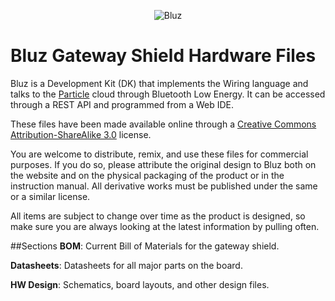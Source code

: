 <p align="center" >
<img src="http://bluz.io/static/img/logo.png" alt="Bluz" title="Bluz">
</p>

Bluz Gateway Shield Hardware Files
==========
Bluz is a Development Kit (DK) that implements the Wiring language and talks to the [Particle](https://www.particle.io/) cloud through Bluetooth Low Energy. It can be accessed through a REST API and programmed from a Web IDE.

These files have been made available online through a [Creative Commons Attribution-ShareAlike 3.0](http://creativecommons.org/licenses/by-sa/3.0/) license.

You are welcome to distribute, remix, and use these files for commercial purposes. If you do so, please attribute the original design to Bluz both on the website and on the physical packaging of the product or in the instruction manual. All derivative works must be published under the same or a similar license.

All items are subject to change over time as the product is designed, so make sure you are always looking at the latest information by pulling often.

##Sections
<b>BOM</b>: Current Bill of Materials for the gateway shield.

<b>Datasheets</b>: Datasheets for all major parts on the board.

<b>HW Design</b>: Schematics, board layouts, and other design files.
